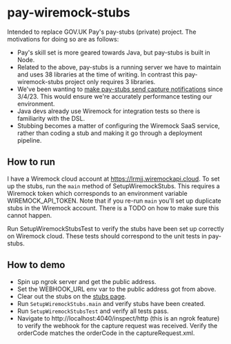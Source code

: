 # pay-wiremock-stubs

Intended to replace GOV.UK Pay's pay-stubs (private) project. The motivations for doing so are as follows:

* Pay's skill set is more geared towards Java, but pay-stubs is built in Node.
* Related to the above, pay-stubs is a running server we have to maintain and uses 38 libraries at the time
of writing. In contrast this pay-wiremock-stubs project only requires 3 libraries.
* We've been wanting to [make pay-stubs send capture notifications](https://payments-platform.atlassian.net/browse/PP-10886)
since 3/4/23. This would ensure we're accurately performance testing our environment.
* Java devs already use Wiremock for integration tests so there is familiarity with the DSL.
* Stubbing becomes a matter of configuring the Wiremock SaaS service, rather than coding a stub and making 
it go through a deployment pipeline.

## How to run

I have a Wiremock cloud account at https://lrmjj.wiremockapi.cloud. To set up the stubs, run the `main` method
of SetupWiremockStubs. This requires a Wiremock token which corresponds to an environment variable 
WIREMOCK_API_TOKEN. Note that if you re-run `main` you'll set up duplicate stubs in the Wiremock account.
There is a TODO on how to make sure this cannot happen.

Run SetupWiremockStubsTest to verify the stubs have been set up correctly on Wiremock cloud. These tests
should correspond to the unit tests in pay-stubs.

## How to demo

* Spin up ngrok server and get the public address.
* Set the WEBHOOK_URL env var to the public address got from above.
* Clear out the stubs on the [stubs page](https://app.wiremock.cloud/mock-apis/lrmjj/stubs/c28f6ff7-d043-429a-9dee-cfe53c738d91).
* Run `SetupWiremockStubs.main` and verify stubs have been created.
* Run `SetupWiremockStubsTest` and verify all tests pass.
* Navigate to http://localhost:4040/inspect/http (this is an ngrok feature) to verify the webhook for the capture request was received.
Verify the orderCode matches the orderCode in the captureRequest.xml.
